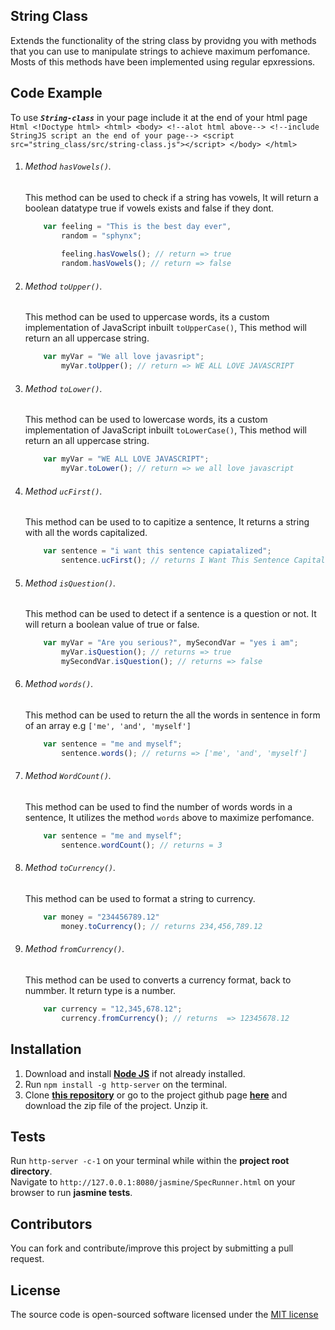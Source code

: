 ## String Class
Extends the functionality of the string class by providng you with methods that you can use to manipulate strings to achieve maximum perfomance. Mosts of this methods have been implemented using regular epxressions.

## Code Example
To use _**`String-class`**_ in your page include it at the end of your html page
    ``` Html
        <!Doctype html>
        <html>
            <body>
                <!--alot html above-->
                <!--include StringJS script an the end of your page-->
                <script src="string_class/src/string-class.js"></script>
            </body>
        </html>
    ```


1. ######  Method _`hasVowels()`._

    This method can be used to check if a string has vowels, It will return a boolean datatype true if vowels exists and false if they dont.
    ``` JavaScript
        var feeling = "This is the best day ever",
            random = "sphynx";
            
            feeling.hasVowels(); // return => true
            random.hasVowels(); // return => false
    ```
2. ######  Method _`toUpper()`_.

    This method can be used to uppercase words, its a custom implementation of JavaScript inbuilt `toUpperCase()`, This method will return an all uppercase string.
    ``` JavaScript
        var myVar = "We all love javasript";
            myVar.toUpper(); // return => WE ALL LOVE JAVASCRIPT
    ```
3. ######  Method _`toLower()`_.

    This method can be used to lowercase words, its a custom implementation of JavaScript inbuilt `toLowerCase()`, This method will return  an all uppercase string.
    ``` JavaScript
        var myVar = "WE ALL LOVE JAVASCRIPT";
            myVar.toLower(); // return => we all love javascript
    ```
4. ######  Method _`ucFirst()`_.

    This method can be used to to capitize a sentence, It returns a string with all the words capitalized.
    ``` JavaScript
        var sentence = "i want this sentence capiatalized";
            sentence.ucFirst(); // returns I Want This Sentence Capitalized
    ```
5. ######  Method _`isQuestion()`_.

    This method can be used to detect if a sentence is a question or not. It will return a boolean value of true or false.
    ``` JavaScript
        var myVar = "Are you serious?", mySecondVar = "yes i am";
            myVar.isQuestion(); // returns => true
            mySecondVar.isQuestion(); // returns => false
    ```
6. ######  Method _`words()`_.

    This method can be used to return the all the words in sentence in form of an array e.g `['me', 'and', 'myself']`
    ``` JavaScript
        var sentence = "me and myself";
            sentence.words(); // returns => ['me', 'and', 'myself']
    ```

7. ######  Method _`WordCount()`_.

    This method can be used to find the number of words words in a sentence, It utilizes the method `words` above to maximize perfomance.
    ``` JavaScript
        var sentence = "me and myself";
            sentence.wordCount(); // returns = 3
    ```

8. ######  Method _`toCurrency()`_.

    This method can be used to format a string to currency.
    ``` Javascript
        var money = "234456789.12"
            money.toCurrency(); // returns 234,456,789.12
    ```

9. ######  Method _`fromCurrency()`_.

    This method can be used to converts a currency format, back to nummber. It return type is a number.
    ``` JavaScript
        var currency = "12,345,678.12";
            currency.fromCurrency(); // returns  => 12345678.12
    ```

## Installation
1.  Download and install [**Node JS**](https://nodejs.org/en/) if not already installed.  
1.  Run `npm install -g http-server` on the terminal.
1.  Clone [**this repository**](https://github.com/andela-ooduntan/String_class.git) or go to the project github page [**here**](https://github.com/andela-ooduntan/String_class/) and download the zip file of the project. Unzip it.

## Tests
Run `http-server -c-1` on your terminal while within the **project root directory**.    
Navigate to `http://127.0.0.1:8080/jasmine/SpecRunner.html` on your browser to run **jasmine tests**. 


## Contributors

You can fork and contribute/improve this project by submitting a pull request.


## License

The source code is open-sourced software licensed under the [MIT license](LICENSE.md)
